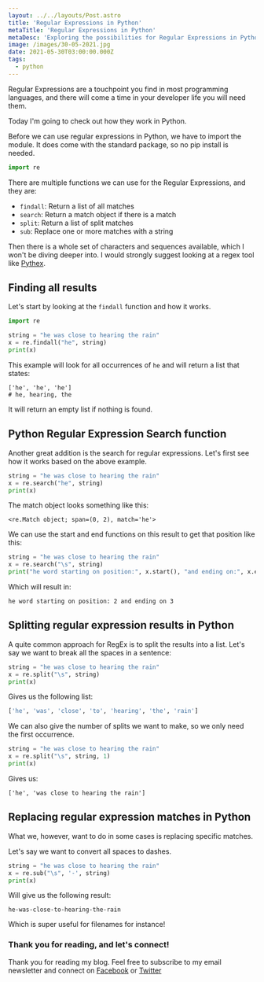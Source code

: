 ```yaml
---
layout: ../../layouts/Post.astro
title: 'Regular Expressions in Python'
metaTitle: 'Regular Expressions in Python'
metaDesc: 'Exploring the possibilities for Regular Expressions in Python'
image: /images/30-05-2021.jpg
date: 2021-05-30T03:00:00.000Z
tags:
  - python
---
```


Regular Expressions are a touchpoint you find in most programming languages, and there will come a time in your developer life you will need them.

Today I'm going to check out how they work in Python.

Before we can use regular expressions in Python, we have to import the module.
It does come with the standard package, so no pip install is needed.

```python
import re
```

There are multiple functions we can use for the Regular Expressions, and they are:

- `findall`: Return a list of all matches
- `search`: Return a match object if there is a match
- `split`: Return a list of split matches
- `sub`: Replace one or more matches with a string

Then there is a whole set of characters and sequences available, which I won't be diving deeper into.
I would strongly suggest looking at a regex tool like [Pythex](https://pythex.org/).

## Finding all results

Let's start by looking at the `findall` function and how it works.

```python
import re

string = "he was close to hearing the rain"
x = re.findall("he", string)
print(x)
```

This example will look for all occurrences of `he` and will return a list that states:

```text
['he', 'he', 'he']
# he, hearing, the
```

It will return an empty list if nothing is found.

## Python Regular Expression Search function

Another great addition is the search for regular expressions.
Let's first see how it works based on the above example.

```python
string = "he was close to hearing the rain"
x = re.search("he", string)
print(x)
```

The match object looks something like this:

```text
<re.Match object; span=(0, 2), match='he'>
```

We can use the start and end functions on this result to get that position like this:

```python
string = "he was close to hearing the rain"
x = re.search("\s", string)
print("he word starting on position:", x.start(), "and ending on:", x.end())
```

Which will result in:

```text
he word starting on position: 2 and ending on 3
```

## Splitting regular expression results in Python

A quite common approach for RegEx is to split the results into a list.
Let's say we want to break all the spaces in a sentence:

```python
string = "he was close to hearing the rain"
x = re.split("\s", string)
print(x)
```

Gives us the following list:

```python
['he', 'was', 'close', 'to', 'hearing', 'the', 'rain']
```

We can also give the number of splits we want to make, so we only need the first occurrence.

```python
string = "he was close to hearing the rain"
x = re.split("\s", string, 1)
print(x)
```

Gives us:

```text
['he', 'was close to hearing the rain']
```

## Replacing regular expression matches in Python

What we, however, want to do in some cases is replacing specific matches.

Let's say we want to convert all spaces to dashes.

```python
string = "he was close to hearing the rain"
x = re.sub("\s", '-', string)
print(x)
```

Will give us the following result:

```text
he-was-close-to-hearing-the-rain
```

Which is super useful for filenames for instance!

### Thank you for reading, and let's connect!

Thank you for reading my blog. Feel free to subscribe to my email newsletter and connect on [Facebook](https://www.facebook.com/DailyDevTipsBlog) or [Twitter](https://twitter.com/DailyDevTips1)
